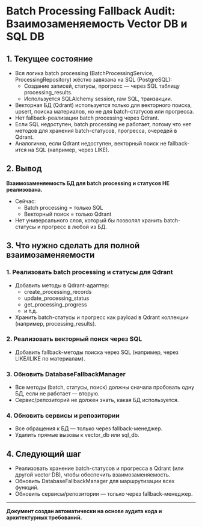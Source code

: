 # Batch Processing Fallback Audit: Взаимозаменяемость Vector DB и SQL DB

## 1. Текущее состояние

- Вся логика batch processing (BatchProcessingService, ProcessingRepository) жёстко завязана на SQL (PostgreSQL):
  - Создание записей, статусы, прогресс — через SQL таблицу processing_results.
  - Используется SQLAlchemy session, raw SQL, транзакции.
- Векторная БД (Qdrant) используется только для векторного поиска, upsert, поиска материалов, но не для batch-статусов или прогресса.
- Нет fallback-реализации batch processing через Qdrant.
- Если SQL недоступен, batch processing не работает, потому что нет методов для хранения batch-статусов, прогресса, очередей в Qdrant.
- Аналогично, если Qdrant недоступен, векторный поиск не fallback-ится на SQL (например, через LIKE).

## 2. Вывод

**Взаимозаменяемость БД для batch processing и статусов НЕ реализована.**
- Сейчас:
  - Batch processing = только SQL
  - Векторный поиск = только Qdrant
- Нет универсального слоя, который бы позволял хранить batch-статусы и прогресс в любой из БД.

## 3. Что нужно сделать для полной взаимозаменяемости

### 1. Реализовать batch processing и статусы для Qdrant
- Добавить методы в Qdrant-адаптер:
  - create_processing_records
  - update_processing_status
  - get_processing_progress
  - и т.д.
- Хранить batch-статусы и прогресс как payload в Qdrant коллекции (например, processing_results).

### 2. Реализовать векторный поиск через SQL
- Добавить fallback-методы поиска через SQL (например, через LIKE/ILIKE по материалам).

### 3. Обновить DatabaseFallbackManager
- Все методы (batch, статусы, поиск) должны сначала пробовать одну БД, если не работает — вторую.
- Сервис/репозиторий не должен знать, какая БД используется.

### 4. Обновить сервисы и репозитории
- Все обращения к БД — только через fallback-менеджер.
- Удалить прямые вызовы к vector_db или sql_db.

## 4. Следующий шаг

- Реализовать хранение batch-статусов и прогресса в Qdrant (или другой vector DB), чтобы обеспечить взаимозаменяемость.
- Обновить DatabaseFallbackManager для маршрутизации всех функций.
- Обновить сервисы/репозитории — только через fallback-менеджер.

---

**Документ создан автоматически на основе аудита кода и архитектурных требований.** 